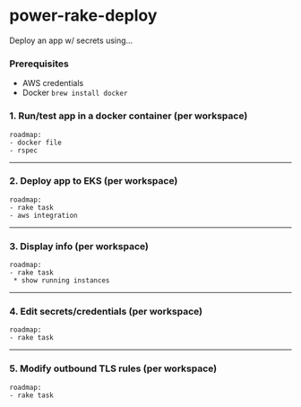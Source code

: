 # power-rake-deploy
Deploy an app w/ secrets using...


### Prerequisites 
- AWS credentials
- Docker `brew install docker`


### 1. Run/test app in a docker container (per workspace)

```
roadmap:
- docker file
- rspec
```

---

### 2. Deploy app to EKS (per workspace)

```
roadmap:
- rake task
- aws integration
```

---

### 3. Display info (per workspace)

```
roadmap:
- rake task
 * show running instances
```

---

### 4. Edit secrets/credentials (per workspace)

```
roadmap:
- rake task
```

---

### 5. Modify outbound TLS rules (per workspace)

```
roadmap:
- rake task
```

